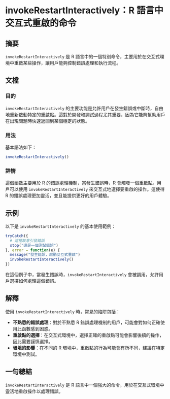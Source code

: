 <!--
Meta Description: # invokeRestartInteractively：R 語言中交互式重啟的命令 ## 摘要 `invokeRestartInteractively` 是 R 語言中的一個特別命令，主要用於在交互式環境中重啟某些操作，讓用戶能夠控制錯誤處理和執行流程。 ## 文檔 ### 目的 `invokeR...
Meta Keywords: invokerestartinteractively, 當發生錯誤時, 語言中交互式重啟的命令, 語言中的一個特別命令, 主要用於在交互式環境中重啟某些操作
-->

# invokeRestartInteractively：R 語言中交互式重啟的命令

## 摘要
`invokeRestartInteractively` 是 R 語言中的一個特別命令，主要用於在交互式環境中重啟某些操作，讓用戶能夠控制錯誤處理和執行流程。

## 文檔
### 目的
`invokeRestartInteractively` 的主要功能是允許用戶在發生錯誤或中斷時，自由地重新啟動特定的重啟點。這對於開發和調試過程尤其重要，因為它能夠幫助用戶在出現問題時快速返回到某個穩定的狀態。

### 用法
基本語法如下：
```R
invokeRestartInteractively()
```

### 詳情
這個函數主要用於 R 的錯誤處理機制，當發生錯誤時，R 會觸發一個重啟點。用戶可以使用 `invokeRestartInteractively` 來交互式地選擇要重啟的操作。這使得 R 的錯誤處理更加靈活，並且能提供更好的用戶體驗。

## 示例
以下是 `invokeRestartInteractively` 的基本使用範例：

```R
tryCatch({
  # 這裡故意引發錯誤
  stop("這是一個測試錯誤")
}, error = function(e) {
  message("發生錯誤，啟動交互式重啟")
  invokeRestartInteractively()
})
```

在這個例子中，當發生錯誤時，`invokeRestartInteractively` 會被調用，允許用戶選擇如何處理這個錯誤。

## 解釋
使用 `invokeRestartInteractively` 時，常見的陷阱包括：

- **不熟悉的錯誤處理**：對於不熟悉 R 錯誤處理機制的用戶，可能會對如何正確使用此函數感到困惑。
- **重啟點的選擇**：在交互式環境中，選擇正確的重啟點可能會影響後續的操作，因此需要謹慎選擇。
- **環境的影響**：在不同的 R 環境中，重啟點的行為可能會有所不同，建議在特定環境中測試。

## 一句總結
`invokeRestartInteractively` 是 R 語言中一個強大的命令，用於在交互式環境中靈活地重啟操作以處理錯誤。
